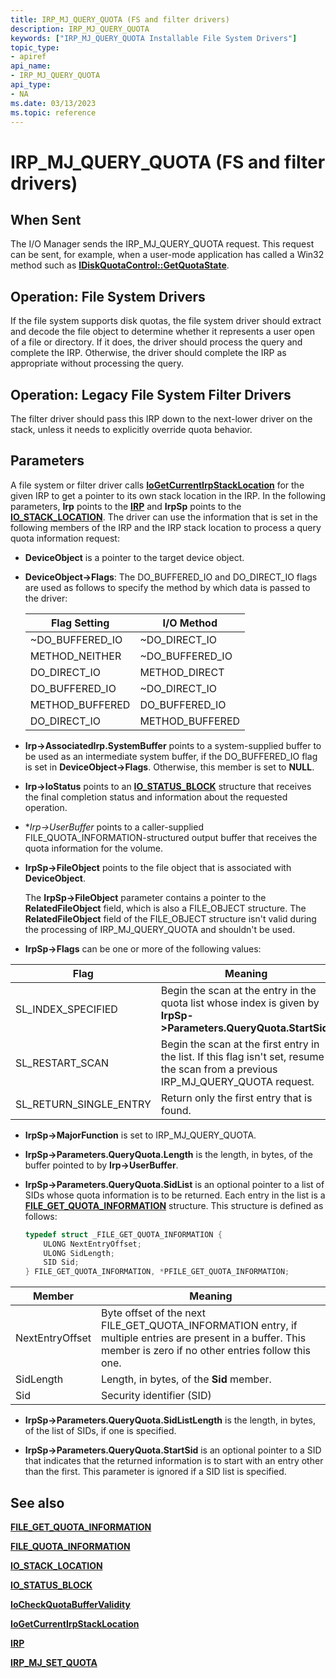```yaml
---
title: IRP_MJ_QUERY_QUOTA (FS and filter drivers)
description: IRP_MJ_QUERY_QUOTA
keywords: ["IRP_MJ_QUERY_QUOTA Installable File System Drivers"]
topic_type:
- apiref
api_name:
- IRP_MJ_QUERY_QUOTA
api_type:
- NA
ms.date: 03/13/2023
ms.topic: reference
---
```


# IRP_MJ_QUERY_QUOTA (FS and filter drivers)

## When Sent

The I/O Manager sends the IRP_MJ_QUERY_QUOTA request. This request can be sent, for example, when a user-mode application has called a Win32 method such as [**IDiskQuotaControl::GetQuotaState**](/windows/win32/api/dskquota/nf-dskquota-idiskquotacontrol-getquotastate).

## Operation: File System Drivers

If the file system supports disk quotas, the file system driver should extract and decode the file object to determine whether it represents a user open of a file or directory. If it does, the driver should process the query and complete the IRP. Otherwise, the driver should complete the IRP as appropriate without processing the query.

## Operation: Legacy File System Filter Drivers

The filter driver should pass this IRP down to the next-lower driver on the stack, unless it needs to explicitly override quota behavior.

## Parameters

A file system or filter driver calls [**IoGetCurrentIrpStackLocation**](/windows-hardware/drivers/ddi/wdm/nf-wdm-iogetcurrentirpstacklocation) for the given IRP to get a pointer to its own stack location in the IRP. In the following parameters, **Irp** points to the [**IRP**](/windows-hardware/drivers/ddi/wdm/ns-wdm-_irp) and **IrpSp** points to the [**IO_STACK_LOCATION**](/windows-hardware/drivers/ddi/wdm/ns-wdm-_io_stack_location). The driver can use the information that is set in the following members of the IRP and the IRP stack location to process a query quota information request:

- **DeviceObject** is a pointer to the target device object.

- **DeviceObject->Flags**: The DO_BUFFERED_IO and DO_DIRECT_IO flags are used as follows to specify the method by which data is passed to the driver:

  |Flag Setting|I/O Method|
  |----|----|
  |~DO_BUFFERED_IO|~DO_DIRECT_IO|
  |METHOD_NEITHER|~DO_BUFFERED_IO|
  |DO_DIRECT_IO|METHOD_DIRECT|
  |DO_BUFFERED_IO|~DO_DIRECT_IO|
  |METHOD_BUFFERED|DO_BUFFERED_IO|
  |DO_DIRECT_IO|METHOD_BUFFERED|

- **Irp->AssociatedIrp.SystemBuffer** points to a system-supplied buffer to be used as an intermediate system buffer, if the DO_BUFFERED_IO flag is set in **DeviceObject->Flags**. Otherwise, this member is set to **NULL**.

- **Irp->IoStatus** points to an [**IO_STATUS_BLOCK**](/windows-hardware/drivers/ddi/wdm/ns-wdm-_io_status_block) structure that receives the final completion status and information about the requested operation.

- **Irp->UserBuffer* points to a caller-supplied FILE_QUOTA_INFORMATION-structured output buffer that receives the quota information for the volume.

- **IrpSp->FileObject** points to the file object that is associated with **DeviceObject**.

  The **IrpSp->FileObject** parameter contains a pointer to the **RelatedFileObject** field, which is also a FILE_OBJECT structure. The **RelatedFileObject** field of the FILE_OBJECT structure isn't valid during the processing of IRP_MJ_QUERY_QUOTA and shouldn't be used.

- **IrpSp->Flags** can be one or more of the following values:

| Flag | Meaning |
| ---- | ------- |
| SL_INDEX_SPECIFIED | Begin the scan at the entry in the quota list whose index is given by **IrpSp->Parameters.QueryQuota.StartSid** |
| SL_RESTART_SCAN | Begin the scan at the first entry in the list. If this flag isn't set, resume the scan from a previous IRP_MJ_QUERY_QUOTA request.|
| SL_RETURN_SINGLE_ENTRY | Return only the first entry that is found.|

- **IrpSp->MajorFunction** is set to IRP_MJ_QUERY_QUOTA.

- **IrpSp->Parameters.QueryQuota.Length** is the length, in bytes, of the buffer pointed to by **Irp->UserBuffer**.

- **IrpSp->Parameters.QueryQuota.SidList** is an optional pointer to a list of SIDs whose quota information is to be returned. Each entry in the list is a [**FILE_GET_QUOTA_INFORMATION**](/windows-hardware/drivers/ddi/ntifs/ns-ntifs-_file_get_quota_information) structure. This structure is defined as follows:

  ```cpp
  typedef struct _FILE_GET_QUOTA_INFORMATION {
      ULONG NextEntryOffset;
      ULONG SidLength;
      SID Sid;
  } FILE_GET_QUOTA_INFORMATION, *PFILE_GET_QUOTA_INFORMATION;
  ```

| Member | Meaning |
| ------ | ------- |
| NextEntryOffset | Byte offset of the next FILE_GET_QUOTA_INFORMATION entry, if multiple entries are present in a buffer. This member is zero if no other entries follow this one.|
| SidLength | Length, in bytes, of the **Sid** member.|
| Sid | Security identifier (SID)|

- **IrpSp->Parameters.QueryQuota.SidListLength** is the length, in bytes, of the list of SIDs, if one is specified.

- **IrpSp->Parameters.QueryQuota.StartSid** is an optional pointer to a SID that indicates that the returned information is to start with an entry other than the first. This parameter is ignored if a SID list is specified.

## See also

[**FILE_GET_QUOTA_INFORMATION**](/windows-hardware/drivers/ddi/ntifs/ns-ntifs-_file_get_quota_information)

[**FILE_QUOTA_INFORMATION**](/windows-hardware/drivers/ddi/ntifs/ns-ntifs-_file_quota_information)

[**IO_STACK_LOCATION**](/windows-hardware/drivers/ddi/wdm/ns-wdm-_io_stack_location)

[**IO_STATUS_BLOCK**](/windows-hardware/drivers/ddi/wdm/ns-wdm-_io_status_block)

[**IoCheckQuotaBufferValidity**](/windows-hardware/drivers/ddi/ntifs/nf-ntifs-iocheckquotabuffervalidity)

[**IoGetCurrentIrpStackLocation**](/windows-hardware/drivers/ddi/wdm/nf-wdm-iogetcurrentirpstacklocation)

[**IRP**](/windows-hardware/drivers/ddi/wdm/ns-wdm-_irp)

[**IRP_MJ_SET_QUOTA**](irp-mj-set-quota.md)
